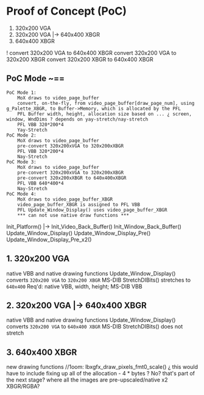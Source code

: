 
# Proof of Concept (PoC)

1. 320x200 VGA
2. 320x200 VGA |-> 640x400 XBGR
3. 640x400 XBGR

! convert 320x200 VGA to 640x400 XBGR
convert 320x200 VGA to 320x200 XBGR
convert 320x200 XBGR to 640x400 XBGR



## PoC Mode  ~== 

    PoC Mode 1:
        MoX draws to video_page_buffer
        convert, on-the-fly, from video_page_buffer[draw_page_num], using g_Palette_XBGR, to Buffer->Memory, which is allocated by the PFL
        PFL Buffer width, height, allocation size based on ... ¿ screen, window, WndDims ? depends on yay-stretch/nay-stretch
        PFL VBB 320*200*4
        Yay-Stretch
    PoC Mode 2:
        MoX draws to video_page_buffer
        pre-convert 320x200xVGA to 320x200xXBGR
        PFL VBB 320*200*4
        Nay-Stretch
    PoC Mode 3:
        MoX draws to video_page_buffer
        pre-convert 320x200xVGA to 320x200xXBGR
        pre-convert 320x200xXBGR to 640x400xXBGR
        PFL VBB 640*400*4
        Nay-Stretch
    PoC Mode 4:
        MoX draws to video_page_buffer_XBGR
        video_page_buffer_XBGR is assigned to PFL VBB
        PFL Update_Window_Display() uses video_page_buffer_XBGR
        *** can not use native draw functions ***  


Init_Platform()
    |->
        Init_Video_Back_Buffer()
        Init_Window_Back_Buffer()
Update_Window_Display()
Update_Window_Display_Pre()
Update_Window_Display_Pre_x2()



## 1. 320x200 VGA
native VBB and native drawing functions
Update_Window_Display() converts `320x200 VGA` to `320x200 XBGR` MS-DIB
StretchDIBits() stretches to `640x400`
Req'd: native VBB, width, height; MS-DIB VBB


## 2. 320x200 VGA |-> 640x400 XBGR
native VBB and native drawing functions
Update_Window_Display() converts `320x200 VGA` to `640x400 XBGR` MS-DIB
StretchDIBits() does not stretch


## 3. 640x400 XBGR
new drawing functions
//1oom: lbxgfx_draw_pixels_fmt0_scale()
¿ this would have to include fixing up all of the allocation - 4 * bytes ?
No? that's part of the next stage? where all the images are pre-upscaled/native x2 XBGR/RGBA?
